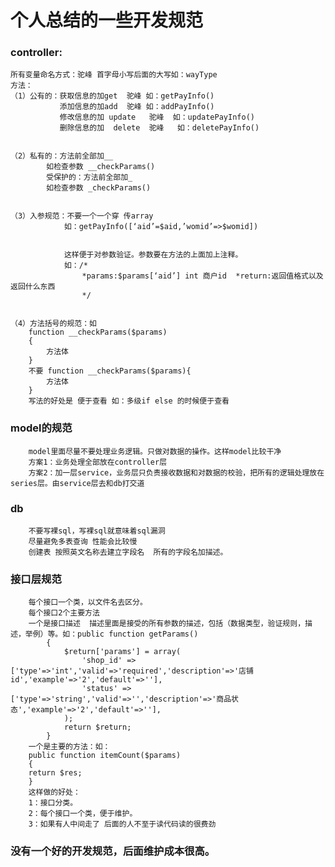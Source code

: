 # 个人总结的一些开发规范

### controller:
    所有变量命名方式：驼峰 首字母小写后面的大写如：wayType
    方法：
    （1）公有的：获取信息的加get  驼峰 如：getPayInfo()
               添加信息的加add  驼峰 如：addPayInfo()
               修改信息的加 update   驼峰  如：updatePayInfo()
               删除信息的加  delete  驼峰   如：deletePayInfo()


    （2）私有的：方法前全部加__   
            如检查参数 __checkParams()
            受保护的：方法前全部加_
            如检查参数 _checkParams()


    （3）入参规范：不要一个一个穿 传array  
                如：getPayInfo([‘aid’=$aid,’womid’=>$womid])


                这样便于对参数验证。参数要在方法的上面加上注释。
                如：/*
                    *params:$params[‘aid’] int 商户id  *return:返回值格式以及返回什么东西
                    */


    （4）方法括号的规范：如
        function __checkParams($params)
        {
            方法体
        }
        不要 function __checkParams($params){
            方法体
        }
        写法的好处是 便于查看 如：多级if else 的时候便于查看


###  model的规范
        model里面尽量不要处理业务逻辑。只做对数据的操作。这样model比较干净
        方案1：业务处理全部放在controller层  
        方案2：加一层service，业务层只负责接收数据和对数据的校验，把所有的逻辑处理放在series层。由service层去和db打交道


###  db
        不要写裸sql，写裸sql就意味着sql漏洞
        尽量避免多表查询 性能会比较慢
        创建表 按照英文名称去建立字段名  所有的字段名加描述。


### 接口层规范
        每个接口一个类，以文件名去区分。
        每个接口2个主要方法
        一个是接口描述  描述里面是接受的所有参数的描述，包括（数据类型，验证规则，描述，举例）等。如：public function getParams()
            {
                $return['params'] = array(
                    'shop_id' => ['type'=>'int','valid'=>'required','description'=>'店铺id','example'=>'2','default'=>''],
                    'status' => ['type'=>'string','valid'=>'','description'=>'商品状态','example'=>'2','default'=>''],
                );
                return $return;
            }
        一个是主要的方法：如：
        public function itemCount($params)
        {
        return $res;
        }
        这样做的好处：
        1：接口分类。
        2：每个接口一个类，便于维护。
        3：如果有人中间走了 后面的人不至于读代码读的很费劲

### 没有一个好的开发规范，后面维护成本很高。
